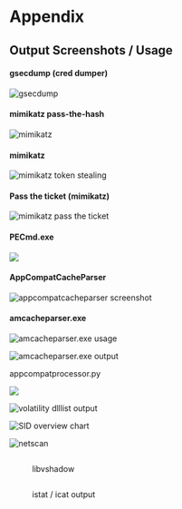 # Appendix

## Output Screenshots / Usage

#### gsecdump (cred dumper)

![gsecdump](<../.gitbook/assets/image (29).png>)

#### mimikatz pass-the-hash

![mimikatz](<../.gitbook/assets/image (85) (1) (1).png>)

#### mimikatz

![mimikatz token stealing](<../.gitbook/assets/image (57) (1) (1).png>)

#### Pass the ticket (mimikatz)

![mimikatz pass the ticket](<../.gitbook/assets/image (43) (1) (1).png>)

#### PECmd.exe

![](<../.gitbook/assets/image (36).png>)

#### AppCompatCacheParser

![appcompatcacheparser screenshot](<../.gitbook/assets/image (86) (2).png>)

#### amcacheparser.exe

![amcacheparser.exe usage](<../.gitbook/assets/image (58) (1) (1).png>)

![amcacheparser.exe output](<../.gitbook/assets/image (43) (1).png>)

appcompatprocessor.py

![](<../.gitbook/assets/image (53) (1) (1).png>)

![volatility dlllist output](<../.gitbook/assets/image (76).png>)

![SID overview chart](<../.gitbook/assets/image (53).png>)

![netscan](<../.gitbook/assets/image (39) (2).png>)

<figure><img src="../.gitbook/assets/image (6) (1) (1) (1).png" alt=""><figcaption><p>libvshadow</p></figcaption></figure>

<figure><img src="../.gitbook/assets/image (3) (1) (1) (1) (1) (1) (1).png" alt=""><figcaption><p>istat / icat output</p></figcaption></figure>
